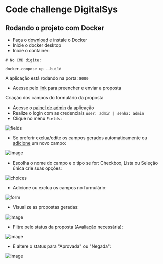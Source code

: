 # Code challenge DigitalSys

## Rodando o projeto com Docker

- Faça o [download](https://www.docker.com/products/docker-desktop/) e instale o Docker
- Inicie o docker desktop
- Inicie o container:
```
# No CMD digite:

docker-compose up --build
```

A aplicação está rodando na porta: `8000`
- Acesse pelo [link](http://localhost:8000/) para preencher e enviar a proposta

Criação dos campos do formulário da proposta
- Acesse o [painel de admin](http://localhost:8000/admin/) da aplicação
- Realize o login com as credenciais `user: admin | senha: admin`
- Clique no menu `Fields` :

![fields](https://github.com/MauMaykot/digitalsys-code-challenge/assets/76183106/f68a2641-f3bf-43d5-99e8-3382860b2e1d)
- Se preferir exclua/edite os campos gerados automaticamente ou [adicione](http://localhost:8000/admin/proposal/field/add/) um novo campo:

![image](https://github.com/MauMaykot/digitalsys-code-challenge/assets/76183106/25185f1e-7b9f-42b1-957a-7da09e3039c4)
- Escolha o nome do campo e o tipo se for: Checkbox, Lista ou Seleção única crie suas opções:

![choices](https://github.com/MauMaykot/digitalsys-code-challenge/assets/76183106/d26021b5-2e00-4788-a7d8-f56a4e2305c4)

- Adicione ou exclua os campos no furmulário:

![form](https://github.com/MauMaykot/digitalsys-code-challenge/assets/76183106/6392d812-f66a-43f6-819e-aabab3f5e3cb)

- Visualize as propostas geradas:

![image](https://github.com/MauMaykot/digitalsys-code-challenge/assets/76183106/f0d6da01-1ea5-4b77-b068-3e638b0b9709)
- Filtre pelo status da proposta (Avaliação necessária):

![image](https://github.com/MauMaykot/digitalsys-code-challenge/assets/76183106/f3bffbbf-f8af-4692-9d7c-6433ea7b1cc6)
- E altere o status para "Aprovada" ou "Negada":

![image](https://github.com/MauMaykot/digitalsys-code-challenge/assets/76183106/ac58edc4-5b55-429f-9f0f-befa280c06b9)

